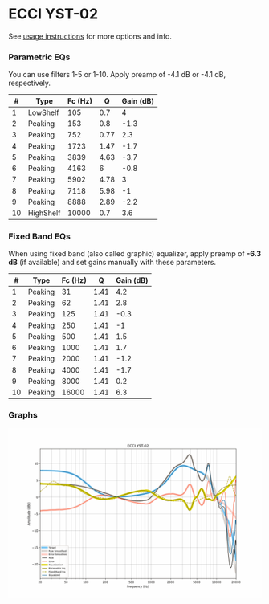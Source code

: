 # ECCI YST-02
See [usage instructions](https://github.com/jaakkopasanen/AutoEq#usage) for more options and info.

### Parametric EQs
You can use filters 1-5 or 1-10. Apply preamp of -4.1 dB or -4.1 dB, respectively.

|   # | Type      |   Fc (Hz) |    Q |   Gain (dB) |
|-----|-----------|-----------|------|-------------|
|   1 | LowShelf  |       105 | 0.7  |         4   |
|   2 | Peaking   |       153 | 0.8  |        -1.3 |
|   3 | Peaking   |       752 | 0.77 |         2.3 |
|   4 | Peaking   |      1723 | 1.47 |        -1.7 |
|   5 | Peaking   |      3839 | 4.63 |        -3.7 |
|   6 | Peaking   |      4163 | 6    |        -0.8 |
|   7 | Peaking   |      5902 | 4.78 |         3   |
|   8 | Peaking   |      7118 | 5.98 |        -1   |
|   9 | Peaking   |      8888 | 2.89 |        -2.2 |
|  10 | HighShelf |     10000 | 0.7  |         3.6 |

### Fixed Band EQs
When using fixed band (also called graphic) equalizer, apply preamp of **-6.3 dB** (if available) and set gains manually with these parameters.

|   # | Type    |   Fc (Hz) |    Q |   Gain (dB) |
|-----|---------|-----------|------|-------------|
|   1 | Peaking |        31 | 1.41 |         4.2 |
|   2 | Peaking |        62 | 1.41 |         2.8 |
|   3 | Peaking |       125 | 1.41 |        -0.3 |
|   4 | Peaking |       250 | 1.41 |        -1   |
|   5 | Peaking |       500 | 1.41 |         1.5 |
|   6 | Peaking |      1000 | 1.41 |         1.7 |
|   7 | Peaking |      2000 | 1.41 |        -1.2 |
|   8 | Peaking |      4000 | 1.41 |        -1.7 |
|   9 | Peaking |      8000 | 1.41 |         0.2 |
|  10 | Peaking |     16000 | 1.41 |         6.3 |

### Graphs
![](./ECCI%20YST-02.png)
